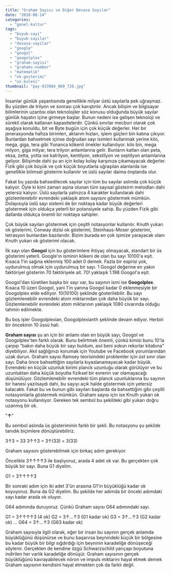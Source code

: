 ```yaml
---
title: "Graham Sayısı ve Diğer Devasa Sayılar"
date: "2018-08-14"
categories: 
  - "genel-kultur"
tags: 
  - "buyuk-sayi"
  - "buyuk-sayilar"
  - "devasa-sayilar"
  - "google"
  - "googol"
  - "googolplex"
  - "graham-sayisi"
  - "grahams-number"
  - "matematik"
  - "ok-gosterimi"
  - "us-kulesi"
thumbnail: "pay-937884_960_720.jpg"
---
```


İnsanlar günlük yaşantısında genellikle milyar üstü sayılarla pek uğraşmaz. Bu yüzden de trilyon ve sonrası çok karıştırılır. Ancak bilişim ve bilgisayar bilimlerinin uzantısı olan teknolojiler söz konusu olduğunda büyük sayılar günlük hayatın içine girmeye başlar. Bunun nedeni ise gelişen teknoloji ve sürekli olarak katlanan kapasitelerdir. Çünkü sınırlar mecburi olarak çok aşağıya konuldu, bit ve Byte bugün için çok küçük değerler. Her bir jenerasyonda hafıza birimleri, aktarım hızları, işlem güçleri bin katına çıkıyor. Bunlardan bahsetmek içinse doğrudan sayı isimleri kullanmak yerine kilo, mega, giga, tera gibi Yunanca kökenli önekler kullanılıyor. kilo bin, mega milyon, giga milyar, tera trilyon anlamlarına gelir. Bunların katları olan peta, eksa, zetta, yotta ise katrilyon, kentilyon, sekstilyon ve septilyon anlamlarına geliyor. Bilişimde dahi şu an için kolay kolay karşınıza çıkamayacak değerler. Fizik gibi çok büyük ve çok küçük boyutlarla uğraşılan alanlarda ise genellikle bilimsel gösterim kullanılır ve üslü sayılar daima önplanda olur.

Fakat bu yazıda bahsedilecek sayılar için tüm bu sayılar aslında çok küçük kalıyor. Öyle ki kimi zaman aşina olunan tüm sayısal gösteirm metodları dahi yetersiz kalıyor. Üslü sayılarla yalnızca 4 karakter kullanılarak dahi gözlemlenebilir evrendeki yaklaşık atom sayısını göstermek mümkün. Dolayısıyla üslü sayı sistemi de bir noktaya kadar büyük değerleri göstermek için oldukça yeterli bir potansiyele sahip. Bu yüzden Fizik gibi dallarda oldukça önemli bir noktaya sahipler.

Çok büyük sayıları göstermek için çeşitli notasyonlar kullanılır. Knuth yukarı ok gösterimi, Conway dizisi ok gösterimi, Steinhaus-Moser gösterimi, tetrasyon bunlardan bazılarıdır. Bizim burada en çok işimize yarayacak olanı Knuth yukarı ok gösterimi olacak.

İlk sayı olan **Googol** için bu gösterimlere ihtiyaç olmayacak, standart bir üs gösterimi yeterli. Google'ın isminin kökeni de olan bu sayı 10100'a eşit. Kısaca 1'in sağına eklenmiş 100 adet 0 demek. Fazla bir esprisi yok, uydurulmuş olmak için uydurulmuş bir sayı. 1 Googol değerine en yakın faktöriyel gösterim 70 faktöriyele ait. 70! yaklaşık 1.198 Googol'a eşit.

Googol'dan türetilen başka bir sayı var, bu sayının ismi ise **Googolplex**. Kısaca 10 üzeri Googol, yani 1'in yanına Googol kadar 0 eklenmesiyle bir Googolplex elde ediliyor. 10(10100) şeklinde gösterilebilir. Bu sayı gözlemlenebilir evrendeki atom miktarından çok daha büyük bir sayı. Gözlemlenebilir evrendeki atom miktarının yaklaşık 1080 civarında olduğu tahmin edilmekte.

Bu boş işler Googolplexian, Googolplexianth şeklinde devam ediyor. Herbiri bir öncekinin 10 üssü hali.

**Graham sayısı** şu an için bir anlamı olan en büyük sayı, Googol ve Googolplex'ten farklı olarak. Bunu belirtmek önemli, çünkü kimisi bunu 10'la çarpıp "bakın daha büyük bir sayı buldum, asıl beni sokun rekorlar kitabına" diyebiliyor. Akıl sağlığınızı korumak için Youtube ve Facebook yorumlarından uzak durun. Graham sayısı Ramsey teorisindeki problemler için üst sınır olan sayı. Daha önce bahsettiğim sayılarla kıyaslanamayacak kadar büyük. Evrendeki en küçük uzunluk birimi planck uzunluğu olarak görülüyor ve bu uzunluktan daha küçük boyutta fiziksel bir evrenin var olamayacağı düşünülüyor. Gözlemlenebilir evrendeki tüm planck uzunluklarına bu sayının bir hanesi yazılsaydı dahi, bu sayıyı açık halde göstermek için yetersiz kalacaktı. Fakat bu ve bunun gibi sayıları başlarda da bahsettiğim gibi çeşitli notasyonlarla göstermek mümkün. Graham sayısı için ise Knuth yukarı ok notasyonu kullanılıyor. Gereken tek sembol bu şekildeki gibi yukarı doğru uzanmış bir ok.

"**↑**"

Bu sembol aslında üs gösteriminin farklı bir şekli. Bu notasyonu şu şekilde tanıdık biçimlere dönüştürebiliriz.

3↑3 = 33 3↑↑3 = 3↑(33) = 3(33)

Graham sayısını gösterebilmek için birkaç adım gerekiyor.

Öncelikle 3↑↑↑↑3 ile başlıyoruz, arada 4 adet ok var. Bu gerçekten çok büyük bir sayı. Buna G1 diyelim.

G1 = 3↑↑↑↑3

Bir sonraki adım için iki adet 3'ün arasına G1'in büyüklüğü kadar ok koyuyoruz. Buna da G2 diyelim. Bu şekilde her adımda bir önceki adımdaki sayı kadar arada ok oluyor.

G64 adımında duruyoruz. Çünkü Graham sayısı G64 adımındaki sayı.

G1 = 3↑↑↑↑3 (4 ok) G2 = 3↑...↑3 (G1 kadar ok) G3 = 3↑...↑3 (G2 kadar ok) ... G64 = 3↑...↑3 (G63 kadar ok)

Graham sayısıyla ilgili olarak, eğer bir insan bu sayının gerçek anlamda büyüklüğünü düşünürse ve bunu başarırsa beynindeki küçük bir bölgesine bu kadar büyük bir bilgi sığdırdığı için beyninin karadeliğe dönüşeceği söylenir. Gerçekten de kendine özgü Schwarzschild yarıçapı boyutuna indirilen her varlık karadeliğe dönüşür. Graham sayısının gerçek büyüklüğünü kavrayabilecek nöron ve impuls miktarını hayal etmek demek Graham sayısının kendisini hayal etmekten çok da farklı değil.
